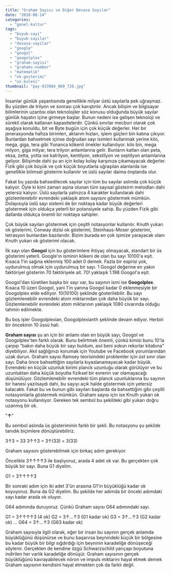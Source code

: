 ```yaml
---
title: "Graham Sayısı ve Diğer Devasa Sayılar"
date: "2018-08-14"
categories: 
  - "genel-kultur"
tags: 
  - "buyuk-sayi"
  - "buyuk-sayilar"
  - "devasa-sayilar"
  - "google"
  - "googol"
  - "googolplex"
  - "graham-sayisi"
  - "grahams-number"
  - "matematik"
  - "ok-gosterimi"
  - "us-kulesi"
thumbnail: "pay-937884_960_720.jpg"
---
```


İnsanlar günlük yaşantısında genellikle milyar üstü sayılarla pek uğraşmaz. Bu yüzden de trilyon ve sonrası çok karıştırılır. Ancak bilişim ve bilgisayar bilimlerinin uzantısı olan teknolojiler söz konusu olduğunda büyük sayılar günlük hayatın içine girmeye başlar. Bunun nedeni ise gelişen teknoloji ve sürekli olarak katlanan kapasitelerdir. Çünkü sınırlar mecburi olarak çok aşağıya konuldu, bit ve Byte bugün için çok küçük değerler. Her bir jenerasyonda hafıza birimleri, aktarım hızları, işlem güçleri bin katına çıkıyor. Bunlardan bahsetmek içinse doğrudan sayı isimleri kullanmak yerine kilo, mega, giga, tera gibi Yunanca kökenli önekler kullanılıyor. kilo bin, mega milyon, giga milyar, tera trilyon anlamlarına gelir. Bunların katları olan peta, eksa, zetta, yotta ise katrilyon, kentilyon, sekstilyon ve septilyon anlamlarına geliyor. Bilişimde dahi şu an için kolay kolay karşınıza çıkamayacak değerler. Fizik gibi çok büyük ve çok küçük boyutlarla uğraşılan alanlarda ise genellikle bilimsel gösterim kullanılır ve üslü sayılar daima önplanda olur.

Fakat bu yazıda bahsedilecek sayılar için tüm bu sayılar aslında çok küçük kalıyor. Öyle ki kimi zaman aşina olunan tüm sayısal gösteirm metodları dahi yetersiz kalıyor. Üslü sayılarla yalnızca 4 karakter kullanılarak dahi gözlemlenebilir evrendeki yaklaşık atom sayısını göstermek mümkün. Dolayısıyla üslü sayı sistemi de bir noktaya kadar büyük değerleri göstermek için oldukça yeterli bir potansiyele sahip. Bu yüzden Fizik gibi dallarda oldukça önemli bir noktaya sahipler.

Çok büyük sayıları göstermek için çeşitli notasyonlar kullanılır. Knuth yukarı ok gösterimi, Conway dizisi ok gösterimi, Steinhaus-Moser gösterimi, tetrasyon bunlardan bazılarıdır. Bizim burada en çok işimize yarayacak olanı Knuth yukarı ok gösterimi olacak.

İlk sayı olan **Googol** için bu gösterimlere ihtiyaç olmayacak, standart bir üs gösterimi yeterli. Google'ın isminin kökeni de olan bu sayı 10100'a eşit. Kısaca 1'in sağına eklenmiş 100 adet 0 demek. Fazla bir esprisi yok, uydurulmuş olmak için uydurulmuş bir sayı. 1 Googol değerine en yakın faktöriyel gösterim 70 faktöriyele ait. 70! yaklaşık 1.198 Googol'a eşit.

Googol'dan türetilen başka bir sayı var, bu sayının ismi ise **Googolplex**. Kısaca 10 üzeri Googol, yani 1'in yanına Googol kadar 0 eklenmesiyle bir Googolplex elde ediliyor. 10(10100) şeklinde gösterilebilir. Bu sayı gözlemlenebilir evrendeki atom miktarından çok daha büyük bir sayı. Gözlemlenebilir evrendeki atom miktarının yaklaşık 1080 civarında olduğu tahmin edilmekte.

Bu boş işler Googolplexian, Googolplexianth şeklinde devam ediyor. Herbiri bir öncekinin 10 üssü hali.

**Graham sayısı** şu an için bir anlamı olan en büyük sayı, Googol ve Googolplex'ten farklı olarak. Bunu belirtmek önemli, çünkü kimisi bunu 10'la çarpıp "bakın daha büyük bir sayı buldum, asıl beni sokun rekorlar kitabına" diyebiliyor. Akıl sağlığınızı korumak için Youtube ve Facebook yorumlarından uzak durun. Graham sayısı Ramsey teorisindeki problemler için üst sınır olan sayı. Daha önce bahsettiğim sayılarla kıyaslanamayacak kadar büyük. Evrendeki en küçük uzunluk birimi planck uzunluğu olarak görülüyor ve bu uzunluktan daha küçük boyutta fiziksel bir evrenin var olamayacağı düşünülüyor. Gözlemlenebilir evrendeki tüm planck uzunluklarına bu sayının bir hanesi yazılsaydı dahi, bu sayıyı açık halde göstermek için yetersiz kalacaktı. Fakat bu ve bunun gibi sayıları başlarda da bahsettiğim gibi çeşitli notasyonlarla göstermek mümkün. Graham sayısı için ise Knuth yukarı ok notasyonu kullanılıyor. Gereken tek sembol bu şekildeki gibi yukarı doğru uzanmış bir ok.

"**↑**"

Bu sembol aslında üs gösteriminin farklı bir şekli. Bu notasyonu şu şekilde tanıdık biçimlere dönüştürebiliriz.

3↑3 = 33 3↑↑3 = 3↑(33) = 3(33)

Graham sayısını gösterebilmek için birkaç adım gerekiyor.

Öncelikle 3↑↑↑↑3 ile başlıyoruz, arada 4 adet ok var. Bu gerçekten çok büyük bir sayı. Buna G1 diyelim.

G1 = 3↑↑↑↑3

Bir sonraki adım için iki adet 3'ün arasına G1'in büyüklüğü kadar ok koyuyoruz. Buna da G2 diyelim. Bu şekilde her adımda bir önceki adımdaki sayı kadar arada ok oluyor.

G64 adımında duruyoruz. Çünkü Graham sayısı G64 adımındaki sayı.

G1 = 3↑↑↑↑3 (4 ok) G2 = 3↑...↑3 (G1 kadar ok) G3 = 3↑...↑3 (G2 kadar ok) ... G64 = 3↑...↑3 (G63 kadar ok)

Graham sayısıyla ilgili olarak, eğer bir insan bu sayının gerçek anlamda büyüklüğünü düşünürse ve bunu başarırsa beynindeki küçük bir bölgesine bu kadar büyük bir bilgi sığdırdığı için beyninin karadeliğe dönüşeceği söylenir. Gerçekten de kendine özgü Schwarzschild yarıçapı boyutuna indirilen her varlık karadeliğe dönüşür. Graham sayısının gerçek büyüklüğünü kavrayabilecek nöron ve impuls miktarını hayal etmek demek Graham sayısının kendisini hayal etmekten çok da farklı değil.
